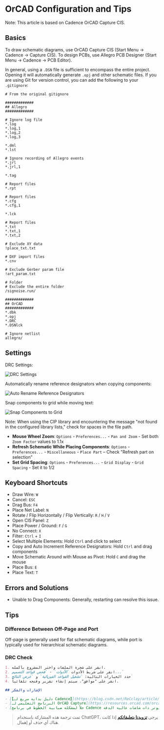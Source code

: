 # OrCAD Configuration and Tips

Note: This article is based on Cadence OrCAD Capture CIS.

## Basics

To draw schematic diagrams, use OrCAD Capture CIS (Start Menu -> Cadence -> Capture CIS).
To design PCBs, use Allegro PCB Designer (Start Menu -> Cadence -> PCB Editor).

In general, using a `.DSN` file is sufficient to encompass the entire project. Opening it will automatically generate `.opj` and other schematic files. If you are using Git for version control, you can add the following to your `.gitignore`:

```gitignore
# From the original gitignore

#############
## Allegro
#############

# Ignore log file
*.log
*.log,1
*.log,2
*.log,3

*.dml
*.lst

# Ignore recording of Allegro events
*.jrl
*.jrl,1

*.tag

# Report files
*.rpt

# Report files
*.cfg
*.cfg,1

*.lck

# Report files
*.txt
*.txt,1
*.txt,2

# Exclude XY data
!place_txt.txt

# DXF import files
*.cnv

# Exclude Gerber param file
!art_param.txt

# Folder
# Exclude the entire folder
/signoise.run/

#############
## OrCAD
#############
*.dbk
*.opj
*.DRC
*.DSNlck

# Ignore netlist
allegro/
```

## Settings

DRC Settings:

![DRC Settings](https://media.wiki-power.com/img/20210810134720.png)

Automatically rename reference designators when copying components:

![Auto Rename Reference Designators](https://media.wiki-power.com/img/20210810134747.png)

Snap components to grid while moving text:

![Snap Components to Grid](https://media.wiki-power.com/img/20210810134758.png)

Note: When using the CIP library and encountering the message "not found in the configured library lists," check for spaces in the file path.

- **Mouse Wheel Zoom**: `Options` - `Preferences...` - `Pan and Zoom` - Set both `Zoom Factor` values to 1.1x
- **Refresh Schematic While Placing Components**: `Options` - `Preferences...` - `Miscellaneous` - `Place Part` – Check "Refresh part on selection"
- **Set Grid Spacing**: `Options` - `Preferences...` - `Grid Display` - `Grid Spacing` - Set it to 1/2

## Keyboard Shortcuts

- Draw Wire: `W`
- Cancel: `ESC`
- Drag Bus: `F4`
- Place Net Label: `N`
- Rotate / Flip Horizontally / Flip Vertically: `R` / `H` / `V`
- Open CIS Panel: `Z`
- Place Power / Ground: `F` / `G`
- No Connect: `X`
- Filter: `Ctrl` + `I`
- Select Multiple Elements: Hold `Ctrl` and click to select
- Copy and Auto Increment Reference Designators: Hold `Ctrl` and drag components
- Move Schematic Around with Mouse as Pivot: Hold `C` and drag the mouse
- Place Bus: `E`
- Place Text: `T`

## Errors and Solutions

- Unable to Drag Components: Generally, restarting can resolve this issue.

## Tips

### Difference Between Off-Page and Port

Off-page is generally used for flat schematic diagrams, while port is typically used for hierarchical schematic diagrams.

### DRC Check

```markdown
1. انقر على شجرة الملفات واختر المشروع بأكمله.
2. انقر على شريط الأدوات `الأدوات` - `فحص قواعد التصميم...`
3. حدد الخيارات التالية: `تشغيل القواعد الفيزيائية` و `عرض النتائج`
4. انقر على "موافق"، سيتم إنشاء تقرير وفتحه تلقائياً.

## الإشارات والشكر

- [【دليل بداية سريع لـ Cadence】](https://blog.csdn.net/ReCclay/article/details/101225359)
- [البرنامج التعليمي لـ OrCAD Capture](https://resources.orcad.com/orcad-capture-tutorials)
- [حلاً لمشكلة ضبابية الخطوط في برنامج Cadence على أجهزة الكمبيوتر ذات شاشات عالية الدقة](https://blog.csdn.net/qq_34338527/article/details/108846792)
```

> تمت ترجمة هذه المشاركة باستخدام ChatGPT، يرجى [**تزويدنا بتعليقاتكم**](https://github.com/linyuxuanlin/Wiki_MkDocs/issues/new) إذا كانت هناك أي حذف أو إهمال.
